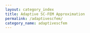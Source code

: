 ```yaml
---
layout: category_index
title: Adaptive SC-FEM Approximation
permalink: /adaptivescfem/
category_name: adaptivescfem
---
```


 
